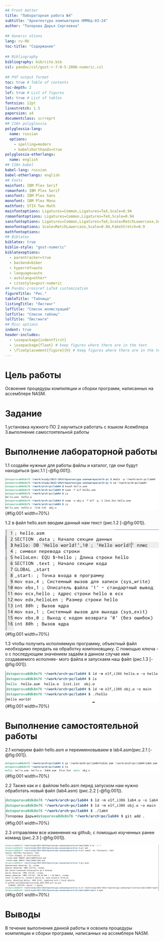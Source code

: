 ```yaml
---
## Front matter
title: "Лабораторная работа №4"
subtitle: "Архитектура компьютеров НММбд-03-24"
author: "Топорова Дарья Сергеевна"

## Generic otions
lang: ru-RU
toc-title: "Содержание"

## Bibliography
bibliography: bib/cite.bib
csl: pandoc/csl/gost-r-7-0-5-2008-numeric.csl

## Pdf output format
toc: true # Table of contents
toc-depth: 2
lof: true # List of figures
lot: true # List of tables
fontsize: 12pt
linestretch: 1.5
papersize: a4
documentclass: scrreprt
## I18n polyglossia
polyglossia-lang:
  name: russian
  options:
	- spelling=modern
	- babelshorthands=true
polyglossia-otherlangs:
  name: english
## I18n babel
babel-lang: russian
babel-otherlangs: english
## Fonts
mainfont: IBM Plex Serif
romanfont: IBM Plex Serif
sansfont: IBM Plex Sans
monofont: IBM Plex Mono
mathfont: STIX Two Math
mainfontoptions: Ligatures=Common,Ligatures=TeX,Scale=0.94
romanfontoptions: Ligatures=Common,Ligatures=TeX,Scale=0.94
sansfontoptions: Ligatures=Common,Ligatures=TeX,Scale=MatchLowercase,Scale=0.94
monofontoptions: Scale=MatchLowercase,Scale=0.94,FakeStretch=0.9
mathfontoptions:
## Biblatex
biblatex: true
biblio-style: "gost-numeric"
biblatexoptions:
  - parentracker=true
  - backend=biber
  - hyperref=auto
  - language=auto
  - autolang=other*
  - citestyle=gost-numeric
## Pandoc-crossref LaTeX customization
figureTitle: "Рис."
tableTitle: "Таблица"
listingTitle: "Листинг"
lofTitle: "Список иллюстраций"
lotTitle: "Список таблиц"
lolTitle: "Листинги"
## Misc options
indent: true
header-includes:
  - \usepackage{indentfirst}
  - \usepackage{float} # keep figures where there are in the text
  - \floatplacement{figure}{H} # keep figures where there are in the text
---
```


# Цель работы

Освоение процедуры компиляции и сборки программ, написанных на ассемблере NASM.

# Задание
 
1.установка нужного ПО
2.научиться работать с языком Асемблера
3.выполнение самостоятельной работы

# Выполнение лабораторной работы

1.1 создаём нужные для работы файлы и каталог, где они будут находиться (рис.1.1 [-@fig:001]).

![создание файлов и каталога](image/r1.jpg){#fig:001 width=70%}

1.2 в файл hello.asm вводим данный нам текст (рис.1.2 [-@fig:001]).

![файл hello.asm](image/r6.png){#fig:001 width=70%}

1.3 чтобы получить исполняемую программу, объектный файл
необходимо передать на обработку компоновщику. С помощью ключа -o с последующим значением задаём в данном случае имя создаваемого исполняе-
мого файла и запускаем наш файл (рис.1.3 [-@fig:001]).

![обработка и запуск файла hello.asm](image/r2.jpg){#fig:001 width=70%}


# Выполнение самостоятельной работы

2.1 копируем файл hello.asm и переименовываем в lab4.asm(рис.2.1 [-@fig:001]).
 
![создаем файл lab4.asm](image/r3.jpg){#fig:001 width=70%}

2.2 Также как и с файлом hello.asm перед запуском нам нужно обработать новый файл (lab4.asm) (рис.2.2 [-@fig:001]).

![обработка и запуск файла lab4.asm](image/r4.jpg){#fig:001 width=70%}

2.3 отправляем все изменения на github, с помощью изученных ранее команд (рис.2.3 [-@fig:001]).

![отправляем  на github](image/r7.jpg){#fig:001 width=70%}

# Выводы

В течение выполнения данной работы я освоила процедуры компиляции и сборки программ, написанных на ассемблере NASM.

